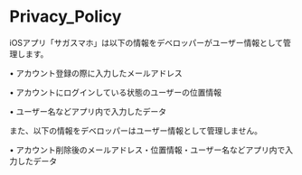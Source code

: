 # Privacy_Policy
iOSアプリ「サガスマホ」は以下の情報をデベロッパーがユーザー情報として管理します。

• アカウント登録の際に入力したメールアドレス

• アカウントにログインしている状態のユーザーの位置情報

• ユーザー名などアプリ内で入力したデータ

また、以下の情報をデベロッパーはユーザー情報として管理しません。

• アカウント削除後のメールアドレス・位置情報・ユーザー名などアプリ内で入力したデータ
